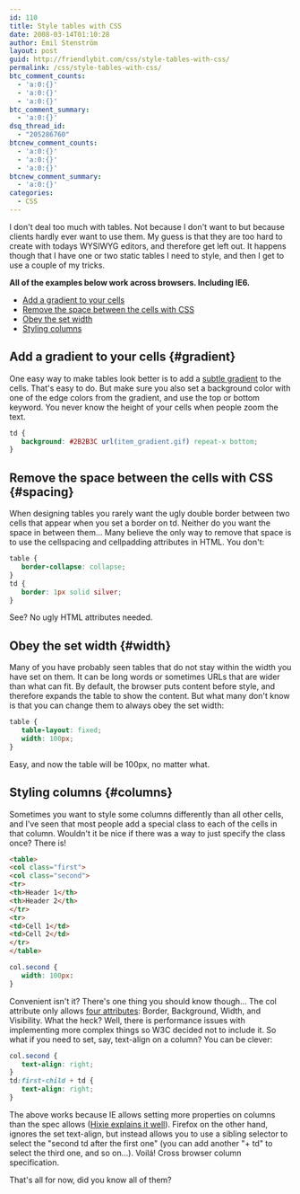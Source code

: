 ```yaml
---
id: 110
title: Style tables with CSS
date: 2008-03-14T01:10:28
author: Emil Stenström
layout: post
guid: http://friendlybit.com/css/style-tables-with-css/
permalink: /css/style-tables-with-css/
btc_comment_counts:
  - 'a:0:{}'
  - 'a:0:{}'
  - 'a:0:{}'
btc_comment_summary:
  - 'a:0:{}'
dsq_thread_id:
  - "205286760"
btcnew_comment_counts:
  - 'a:0:{}'
  - 'a:0:{}'
  - 'a:0:{}'
btcnew_comment_summary:
  - 'a:0:{}'
categories:
  - CSS
---
```

I don't deal too much with tables. Not because I don't want to but because clients hardly ever want to use them. My guess is that they are too hard to create with todays WYSIWYG editors, and therefore get left out. It happens though that I have one or two static tables I need to style, and then I get to use a couple of my tricks.

**All of the examples below work across browsers. Including IE6.**

  * [Add a gradient to your cells](#gradient)
  * [Remove the space between the cells with CSS](#spacing)
  * [Obey the set width](#width)
  * [Styling columns](#columns)

## Add a gradient to your cells {#gradient}

One easy way to make tables look better is to add a [subtle gradient](http://9rules.com/blog/2006/08/a-gradient-tutorial/) to the cells. That's easy to do. But make sure you also set a background color with one of the edge colors from the gradient, and use the top or bottom keyword. You never know the height of your cells when people zoom the text.

```css
td {
   background: #2B2B3C url(item_gradient.gif) repeat-x bottom;
}
```

## Remove the space between the cells with CSS {#spacing}

When designing tables you rarely want the ugly double border between two cells that appear when you set a border on td. Neither do you want the space in between them… Many believe the only way to remove that space is to use the cellspacing and cellpadding attributes in HTML. You don't:

```css
table {
   border-collapse: collapse;
}
td {
   border: 1px solid silver;
}
```

See? No ugly HTML attributes needed.

## Obey the set width {#width}

Many of you have probably seen tables that do not stay within the width you have set on them. It can be long words or sometimes URLs that are wider than what can fit. By default, the browser puts content before style, and therefore expands the table to show the content. But what many don't know is that you can change them to always obey the set width:

```css
table {
   table-layout: fixed;
   width: 100px;
}
```

Easy, and now the table will be 100px, no matter what.

## Styling columns {#columns}

Sometimes you want to style some columns differently than all other cells, and I've seen that most people add a special class to each of the cells in that column. Wouldn't it be nice if there was a way to just specify the class once? There is!

```html
<table>
<col class="first">
<col class="second">
<tr>
<th>Header 1</th>
<th>Header 2</th>
</tr>
<tr>
<td>Cell 1</td>
<td>Cell 2</td>
</tr>
</table>
```

```css
col.second {
   width: 100px:
}
```

Convenient isn't it? There's one thing you should know though… The col attribute only allows [four attributes](http://www.w3.org/TR/CSS21/tables.html#columns): Border, Background, Width, and Visibility. What the heck? Well, there is performance issues with implementing more complex things so W3C decided not to include it. So what if you need to set, say, text-align on a column? You can be clever:

```css
col.second {
   text-align: right;
}
td:first-child + td {
   text-align: right;
}
```

The above works because IE allows setting more properties on columns than the spec allows ([Hixie explains it well](http://ln.hixie.ch/?start=1070385285&amp;count=1)). Firefox on the other hand, ignores the set text-align, but instead allows you to use a sibling selector to select the "second td after the first one" (you can add another "+ td" to select the third one, and so on…). Voilá! Cross browser column specification.

That's all for now, did you know all of them?
